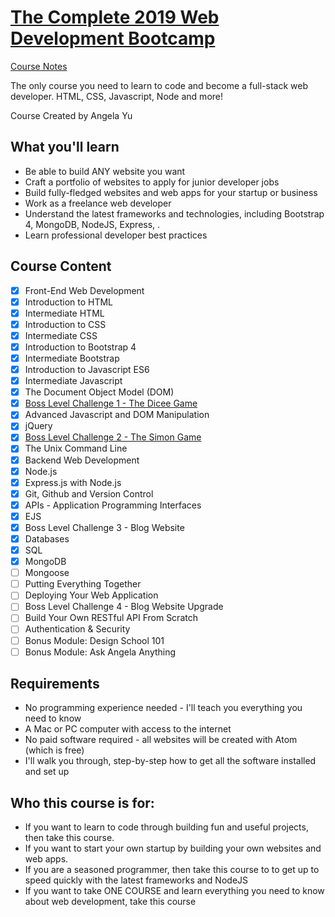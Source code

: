 # [The Complete 2019 Web Development Bootcamp](https://www.udemy.com/course/the-complete-web-development-bootcamp/)

[Course Notes](https://github.com/genesisgabiola/the-complete-web-development-bootcamp)

The only course you need to learn to code and become a full-stack web developer. HTML, CSS, Javascript, Node and more!

Course Created by Angela Yu

## What you'll learn

- Be able to build ANY website you want
- Craft a portfolio of websites to apply for junior developer jobs
- Build fully-fledged websites and web apps for your startup or business
- Work as a freelance web developer
- Understand the latest frameworks and technologies, including Bootstrap 4, MongoDB, NodeJS, Express, .
- Learn professional developer best practices

## Course Content

- [x] Front-End Web Development
- [x] Introduction to HTML
- [x] Intermediate HTML
- [x] Introduction to CSS
- [x] Intermediate CSS
- [x] Introduction to Bootstrap 4
- [x] Intermediate Bootstrap
- [x] Introduction to Javascript ES6
- [x] Intermediate Javascript
- [x] The Document Object Model (DOM)
- [x] [Boss Level Challenge 1 - The Dicee Game](https://genesisgabiola.github.io/sandbox/dicee)
- [x] Advanced Javascript and DOM Manipulation
- [x] jQuery
- [x] [Boss Level Challenge 2 - The Simon Game](https://genesisgabiola.github.io/sandbox/simon-game)
- [x] The Unix Command Line
- [x] Backend Web Development
- [x] Node.js
- [x] Express.js with Node.js
- [x] Git, Github and Version Control
- [x] APIs - Application Programming Interfaces
- [x] EJS
- [x] Boss Level Challenge 3 - Blog Website
- [x] Databases
- [x] SQL
- [x] MongoDB
- [ ] Mongoose
- [ ] Putting Everything Together
- [ ] Deploying Your Web Application
- [ ] Boss Level Challenge 4 - Blog Website Upgrade
- [ ] Build Your Own RESTful API From Scratch
- [ ] Authentication & Security
- [ ] Bonus Module: Design School 101
- [ ] Bonus Module: Ask Angela Anything

## Requirements

- No programming experience needed - I'll teach you everything you need to know
- A Mac or PC computer with access to the internet
- No paid software required - all websites will be created with Atom (which is free)
- I'll walk you through, step-by-step how to get all the software installed and set up

## Who this course is for:

- If you want to learn to code through building fun and useful projects, then take this course.
- If you want to start your own startup by building your own websites and web apps.
- If you are a seasoned programmer, then take this course to to get up to speed quickly with the latest frameworks and NodeJS
- If you want to take ONE COURSE and learn everything you need to know about web development, take this course